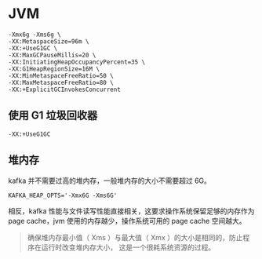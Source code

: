 # JVM

    -Xmx6g -Xms6g \
    -XX:MetaspaceSize=96m \
    -XX:+UseG1GC \
    -XX:MaxGCPauseMillis=20 \
    -XX:InitiatingHeapOccupancyPercent=35 \
    -XX:G1HeapRegionSize=16M \
    -XX:MinMetaspaceFreeRatio=50 \
    -XX:MaxMetaspaceFreeRatio=80 \
    -XX:+ExplicitGCInvokesConcurrent

## 使用 G1 垃圾回收器

    -XX:+UseG1GC

## 堆内存

kafka 并不需要过高的堆内存，一般堆内存的大小不需要超过 6G。

    KAFKA_HEAP_OPTS='-Xmx6G -Xms6G'

相反，kafka 性能与文件读写性能直接相关，这要求操作系统保留足够的内存作为 page cache，jvm 使用的内存越少，操作系统可用的 page cache 空间越大。

> 确保堆内存最小值（ Xms ）与最大值（ Xmx ）的大小是相同的，防止程序在运行时改变堆内存大小， 这是一个很耗系统资源的过程。

